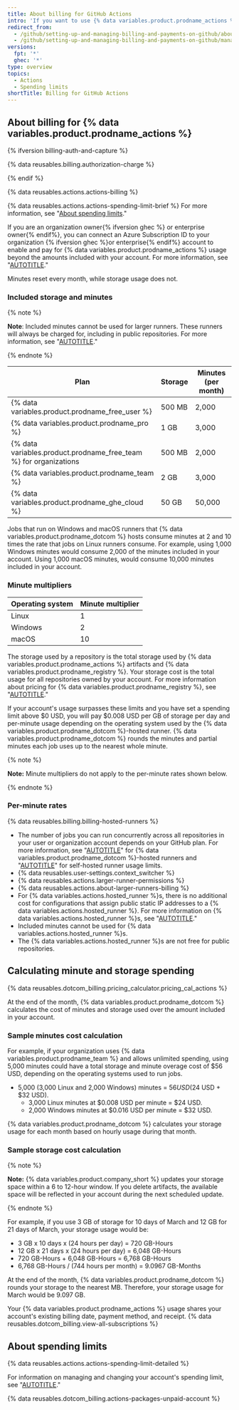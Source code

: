 ```yaml
---
title: About billing for GitHub Actions
intro: 'If you want to use {% data variables.product.prodname_actions %} beyond the storage or minutes included in your account, you will be billed for additional usage.'
redirect_from:
  - /github/setting-up-and-managing-billing-and-payments-on-github/about-billing-for-github-actions
  - /github/setting-up-and-managing-billing-and-payments-on-github/managing-billing-for-github-actions/about-billing-for-github-actions
versions:
  fpt: '*'
  ghec: '*'
type: overview
topics:
  - Actions
  - Spending limits
shortTitle: Billing for GitHub Actions
---
```

## About billing for {% data variables.product.prodname_actions %}

{% ifversion billing-auth-and-capture %}

{% data reusables.billing.authorization-charge %}

{% endif %}

{% data reusables.actions.actions-billing %}

{% data reusables.actions.actions-spending-limit-brief %} For more information, see "[About spending limits](#about-spending-limits)."

If you are an organization owner{% ifversion ghec %} or enterprise owner{% endif%}, you can connect an Azure Subscription ID to your organization {% ifversion ghec %}or enterprise{% endif%} account to enable and pay for {% data variables.product.prodname_actions %} usage beyond the amounts included with your account. For more information, see "[AUTOTITLE](/billing/managing-the-plan-for-your-github-account/connecting-an-azure-subscription)."

Minutes reset every month, while storage usage does not.

### Included storage and minutes

{% note %}

**Note**: Included minutes cannot be used for larger runners. These runners will always be charged for, including in public repositories. For more information, see "[AUTOTITLE](/billing/managing-billing-for-github-actions/about-billing-for-github-actions#per-minute-rates)."

{% endnote %}

|Plan | Storage | Minutes (per month)|
|------- | ------- | ---------|
| {% data variables.product.prodname_free_user %} | 500 MB | 2,000 |
| {% data variables.product.prodname_pro %} | 1 GB | 3,000 |
| {% data variables.product.prodname_free_team %} for organizations | 500 MB | 2,000 |
| {% data variables.product.prodname_team %} | 2 GB | 3,000 |
| {% data variables.product.prodname_ghe_cloud %} | 50 GB | 50,000 |

Jobs that run on Windows and macOS runners that {% data variables.product.prodname_dotcom %} hosts consume minutes at 2 and 10 times the rate that jobs on Linux runners consume. For example, using 1,000 Windows minutes would consume 2,000 of the minutes included in your account. Using 1,000 macOS minutes, would consume 10,000 minutes included in your account.

### Minute multipliers

| Operating system | Minute multiplier |
|------- | ---------|
| Linux | 1 |
| Windows | 2 |
| macOS| 10 |

The storage used by a repository is the total storage used by {% data variables.product.prodname_actions %} artifacts and {% data variables.product.prodname_registry %}. Your storage cost is the total usage for all repositories owned by your account. For more information about pricing for  {% data variables.product.prodname_registry %}, see "[AUTOTITLE](/billing/managing-billing-for-github-packages/about-billing-for-github-packages)."

If your account's usage surpasses these limits and you have set a spending limit above $0 USD, you will pay $0.008 USD per GB of storage per day and per-minute usage depending on the operating system used by the {% data variables.product.prodname_dotcom %}-hosted runner. {% data variables.product.prodname_dotcom %} rounds the minutes and partial minutes each job uses up to the nearest whole minute.

{% note %}

**Note:** Minute multipliers do not apply to the per-minute rates shown below.

{% endnote %}

### Per-minute rates

{% data reusables.billing.billing-hosted-runners %}

- The number of jobs you can run concurrently across all repositories in your user or organization account depends on your GitHub plan. For more information, see "[AUTOTITLE](/actions/learn-github-actions/usage-limits-billing-and-administration)" for {% data variables.product.prodname_dotcom %}-hosted runners and "[AUTOTITLE](/actions/hosting-your-own-runners/managing-self-hosted-runners/about-self-hosted-runners#usage-limits)" for self-hosted runner usage limits.
- {% data reusables.user-settings.context_switcher %}
- {% data reusables.actions.larger-runner-permissions %}
- {% data reusables.actions.about-larger-runners-billing %}
- For {% data variables.actions.hosted_runner %}s, there is no additional cost for configurations that assign public static IP addresses to a {% data variables.actions.hosted_runner %}. For more information on {% data variables.actions.hosted_runner %}s, see "[AUTOTITLE](/actions/using-github-hosted-runners/using-larger-runners)."
- Included minutes cannot be used for {% data variables.actions.hosted_runner %}s.
- The {% data variables.actions.hosted_runner %}s are not free for public repositories.

## Calculating minute and storage spending

{% data reusables.dotcom_billing.pricing_calculator.pricing_cal_actions %}

At the end of the month, {% data variables.product.prodname_dotcom %} calculates the cost of minutes and storage used over the amount included in your account.

### Sample minutes cost calculation

For example, if your organization uses {% data variables.product.prodname_team %} and allows unlimited spending, using 5,000 minutes could have a total storage and minute overage cost of $56 USD, depending on the operating systems used to run jobs.

- 5,000 (3,000 Linux and 2,000 Windows) minutes = $56 USD ($24 USD + $32 USD).
  - 3,000 Linux minutes at $0.008 USD per minute = $24 USD.
  - 2,000 Windows minutes at $0.016 USD per minute = $32 USD.

{% data variables.product.prodname_dotcom %} calculates your storage usage for each month based on hourly usage during that month.

### Sample storage cost calculation

{% note %}

**Note:** {% data variables.product.company_short %} updates your storage space within a 6 to 12-hour window. If you delete artifacts, the available space will be reflected in your account during the next scheduled update.

{% endnote %}

For example, if you use 3 GB of storage for 10 days of March and 12 GB for 21 days of March, your storage usage would be:

- 3 GB x 10 days x (24 hours per day) = 720 GB-Hours
- 12 GB x 21 days x (24 hours per day) = 6,048 GB-Hours
- 720 GB-Hours + 6,048 GB-Hours = 6,768 GB-Hours
- 6,768 GB-Hours / (744 hours per month) = 9.0967 GB-Months

At the end of the month, {% data variables.product.prodname_dotcom %} rounds your storage to the nearest MB. Therefore, your storage usage for March would be 9.097 GB.

Your {% data variables.product.prodname_actions %} usage shares your account's existing billing date, payment method, and receipt. {% data reusables.dotcom_billing.view-all-subscriptions %}

## About spending limits

{% data reusables.actions.actions-spending-limit-detailed %}

For information on managing and changing your account's spending limit, see "[AUTOTITLE](/billing/managing-billing-for-github-actions/managing-your-spending-limit-for-github-actions)."

{% data reusables.dotcom_billing.actions-packages-unpaid-account %}

